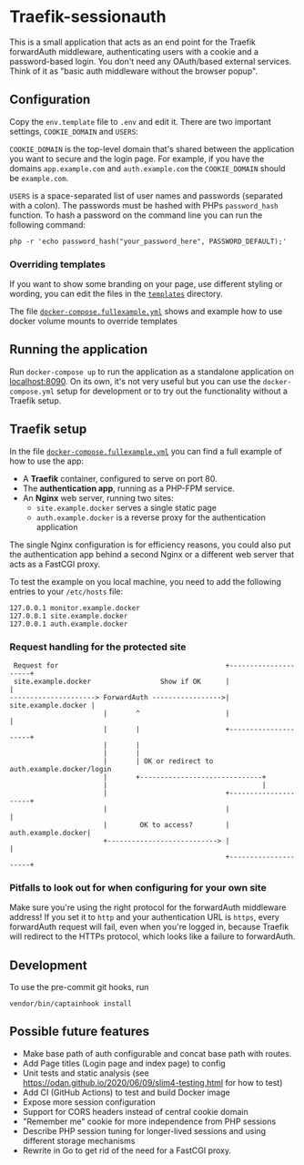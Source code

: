 # Traefik-sessionauth

This is a small application that acts as an end point for the Traefik
forwardAuth middleware, authenticating users with a cookie and a
password-based login. You don't need any OAuth/based external services.
Think of it as "basic auth middleware without the browser popup".

## Configuration

Copy the `env.template` file to `.env` and edit it. There are two
important settings, `COOKIE_DOMAIN` and `USERS`:

`COOKIE_DOMAIN` is the top-level domain that's shared between the
application you want to secure and the login page. For example, if you
have the domains `app.example.com` and `auth.example.com` the
`COOKIE_DOMAIN` should be `example.com`.

`USERS` is a space-separated list of user names and passwords (separated
with a colon). The passwords must be hashed with PHPs `password_hash`
function. To hash a password on the command line you can run the following
command:

    php -r 'echo password_hash("your_password_here", PASSWORD_DEFAULT);'

### Overriding templates

If you want to show some branding on your page, use different styling or
wording, you can edit the files in the [`templates`](templates/)
directory.

The file [`docker-compose.fullexample.yml`](docker-compose.fullexample.yml)
shows and example how to use docker volume mounts to override templates

## Running the application

Run `docker-compose up` to run the application as a standalone application
on [localhost:8090](http://localhost:8090/). On its own, it's not very
useful but you can use the `docker-compose.yml` setup for development or
to try out the functionality without a Traefik setup.

## Traefik setup

In the file [`docker-compose.fullexample.yml`](docker-compose.fullexample.yml)
you can find a full example of how to use the app:

* A **Traefik** container, configured to serve on port 80.
* The **authentication app**, running as a PHP-FPM service.
* An **Nginx** web server, running two sites:
  * `site.example.docker` serves a single static page
  * `auth.example.docker` is a reverse proxy for the authentication
      application

The single Nginx configuration is for efficiency reasons, you could also
put the authentication app behind a second Nginx or a different web server
that acts as a FastCGI proxy.

To test the example on you local machine, you need to add the following
entries to your `/etc/hosts` file:

    127.0.0.1 monitor.example.docker
    127.0.0.1 site.example.docker
    127.0.0.1 auth.example.docker

### Request handling for the protected site
```
 Request for                                         +---------------------+
 site.example.docker                 Show if OK      |                     |
---------------------> ForwardAuth ----------------->| site.example.docker |
                       |       ^                     |                     |
                       |       |                     +---------------------+
                       |       |
                       |       |
                       |       | OK or redirect to auth.example.docker/login
                       |       +------------------------------+
                       |                                      |
                       |                             +---------------------+
                       |                             |                     |
                       |        OK to access?        | auth.example.docker|
                       +---------------------------> |                     |
                                                     +---------------------+
```

### Pitfalls to look out for when configuring for your own site

Make sure you're using the right protocol for the forwardAuth middleware
address! If you set it to `http` and your authentication URL is `https`,
every forwardAuth request will fail, even when you're logged in, because
Traefik will redirect to the HTTPs protocol, which looks like a failure to
forwardAuth.

## Development

To use the pre-commit git hooks, run

    vendor/bin/captainhook install

## Possible future features
* Make base path of auth configurable and concat base path with routes.
* Add Page titles (Login page and index page) to config
* Unit tests and static analysis (see
    https://odan.github.io/2020/06/09/slim4-testing.html for how to test)
* Add CI (GitHub Actions) to test and build Docker image
* Expose more session configuration
* Support for CORS headers instead of central cookie domain
* "Remember me" cookie for more independence from PHP sessions
* Describe PHP session tuning for longer-lived sessions and using
    different storage mechanisms
* Rewrite in Go to get rid of the need for a FastCGI proxy.

